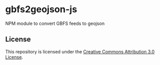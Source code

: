 # gbfs2geojson-js
NPM module to convert GBFS feeds to geojson


## License
This repository is licensed under the [Creative Commons Attribution 3.0 License](http://creativecommons.org/licenses/by/3.0/).

